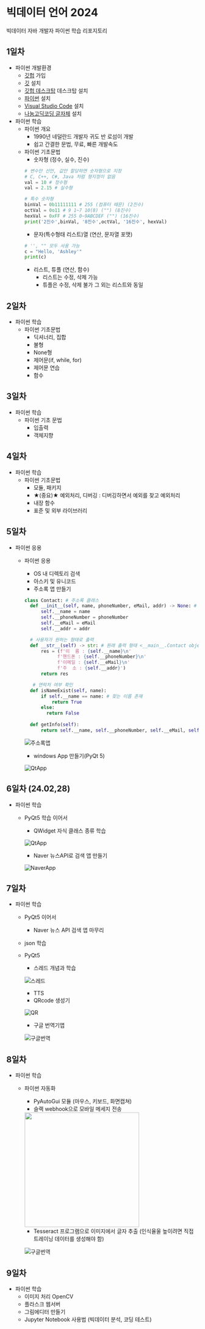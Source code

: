 # 빅데이터 언어 2024
빅데이터 자바 개발자 파이썬 학습 리포지토리

## 1일차 
- 파이썬 개발환경
  - [깃헙](https://github.com/) 가입
  - [깃](https://git-scm.com/downloads) 설치
  - [깃헙 데스크탑](https://desktop.github.com/) 데스크탑 설치
  - [파이썬](https://www.python.org/) 설치
  - [Visual Studio Code](https://code.visualstudio.com/) 설치
  - [나눔고딕코딩 글자체](https://github.com/naver/nanumfont) 설치
- 파이썬 학습
  - 파이썬 개요
    - 1990년 네덜란드 개발자 귀도 반 로섬이 개발
    - 쉽고 간결한 문법, 무료, 빠른 개발속도
  - 파이썬 기초문법
    - 숫자형 (정수, 실수, 진수)
    ```python
    # 변수만 선언, 값만 할당하면 숫자형으로 지정
    # C, C++, C#, Java 처럼 형지정이 없음
    val = 10 # 정수형
    val = 2.15 # 실수형

    # 특수 숫자형
    binVal = 0b11111111 # 255 (컴퓨터 때문) (2진수)
    octVal = 0o11 # 9 1~7 10(8) ("") (8진수)
    hexVal = 0xFF # 255 0~9ABCDEF ("") (16진수)
    print('2진수',binVal, '8진수',octVal, '16진수', hexVal) 
    ```
    - 문자(특수형태 리스트)열 (연산, 문자열 포맷)
    ```python
    # '', "" 모두 사용 가능
    c = "Hello, 'Ashley'"
    print(c)
    ```
    - 리스트, 튜플 (연산, 함수)
      - 리스트는 수정, 삭제 가능
      - 튜플은 수정, 삭제 불가 그 외는 리스트와 동일

## 2일차
- 파이썬 학습
  - 파이썬 기초문법
    - 딕셔너리, 집합
    - 불형
    - None형
    - 제어문(if, while, for)
    - 제어문 연습
    - 함수

## 3일차
- 파이썬 학습
  - 파이썬 기초 문법
    - 입출력
    - 객체지향

## 4일차
- 파이썬 학습
  - 파이썬 기초문법
    - 모듈, 패키지
    - ★(중요)★ 예외처리, 디버깅 : 디버깅하면서 예외를 찾고 예외처리
    - 내장 함수
    - 표준 및 외부 라이브러리

## 5일차
- 파이썬 응용 
  - 파이썬 응용
    - OS 내 디렉토리 검색
    - 아스키 및 유니코드
    - 주소록 앱 만들기
    
    ```python
    class Contact: # 주소록 클래스
      def __init__(self, name, phoneNumber, eMail, addr) -> None: # 생성자
          self.__name = name
          self.__phoneNumber = phoneNumber
          self.__eMail = eMail 
          self.__addr = addr

      # 사용자가 원하는 형태로 출력
      def __str__(self) -> str: # 원래 출력 형태 <__main__.Contact object at 0x00000254ED7A2120>
          res = (f'이  름 : {self.__name}\n' 
                f'핸드폰 : {self.__phoneNumber}\n'
                f'이메일 : {self.__eMail}\n'
                f'주  소 : {self.__addr}')
          return res

       # 연락처 여부 확인
      def isNameExist(self, name):
          if self.__name == name: # 찾는 이름 존재
              return True
          else:
            return False
          
      def getInfo(self):
          return self.__name, self.__phoneNumber, self.__eMail, self.__addr
    ```

    ![주소록앱](https://raw.githubusercontent.com/Hsegunn/java-bigdata-2024/main/images/bigdata01.gif)

    - windows App 만들기(PyQt 5)

    ![QtApp](https://raw.githubusercontent.com/Hsegunn/java-bigdata-2024/main/images/bigdata02.png)
    
## 6일차 (24.02,28)
  - 파이썬 학습
    - PyQt5 학습 이어서
      - QWidget 자식 클래스 종류 학습
      
      ![QtApp](https://raw.githubusercontent.com/Hsegunn/java-bigdata-2024/main/images/bigdata03.png)

      -  Naver 뉴스API로 검색 앱 만들기 

      ![NaverApp](https://raw.githubusercontent.com/Hsegunn/java-bigdata-2024/main/images/bigdata04.png)

## 7일차
  - 파이썬 학습
    - PyQt5 이어서
      - Naver 뉴스 API 검색 앱 마무리
    - json 학습
    - PyQt5
      - 스레드 개념과 학습

      ![스레드](https://raw.githubusercontent.com/Hsegunn/java-bigdata-2024/main/images/bigdata05.png)

      - TTS
      - QRcode 생성기

      ![QR](https://raw.githubusercontent.com/Hsegunn/java-bigdata-2024/main/images/bigdata06.png)

      - 구글 번역기앱

      ![구글번역](https://raw.githubusercontent.com/Hsegunn/java-bigdata-2024/main/images/bigdata07.png)

## 8일차
- 파이썬 학습
  - 파이썬 자동화
    - PyAutoGui 모듈 (마우스, 키보드, 화면캡쳐)
    - 슬랙 webhook으로 모바일 메세지 전송
      
    <!-- ![슬랙](https://raw.githubusercontent.com/Hsegunn/java-bigdata-2024/main/images/bigdata08.png) -->
    <!-- html 태그로 이미지를 삽입하면 문제없음 -->
    <img src = "https://raw.githubusercontent.com/Hsegunn/java-bigdata-2024/main/images/bigdata08.png" width="300">
    
    - Tesseract 프로그램으로 이미지에서 글자 추출 (인식율울 높이려면 직접 트레이닝 데이터를 생성해야 함)

    ![구글번역](https://raw.githubusercontent.com/Hsegunn/java-bigdata-2024/main/images/bigdata09.png)

## 9일차
- 파이썬 학습
  - 이미지 처리 OpenCV
  - 플라스크 웹서버
  - 그림에디터 만들기
  - Jupyter Notebook 사용법 (빅데이터 분석, 코딩 테스트)




